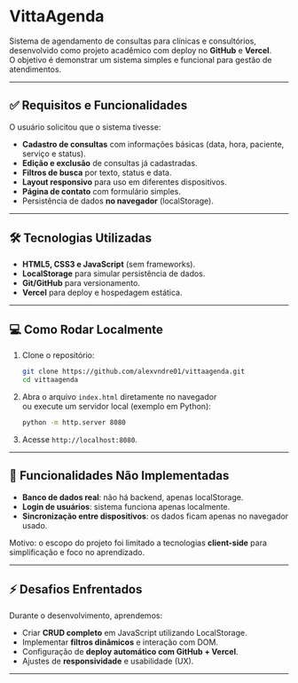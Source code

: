# VittaAgenda

Sistema de agendamento de consultas para clínicas e consultórios, desenvolvido como projeto acadêmico com deploy no **GitHub** e **Vercel**.  
O objetivo é demonstrar um sistema simples e funcional para gestão de atendimentos.

---

## ✅ Requisitos e Funcionalidades

O usuário solicitou que o sistema tivesse:

- **Cadastro de consultas** com informações básicas (data, hora, paciente, serviço e status).
- **Edição e exclusão** de consultas já cadastradas.
- **Filtros de busca** por texto, status e data.
- **Layout responsivo** para uso em diferentes dispositivos.
- **Página de contato** com formulário simples.
- Persistência de dados **no navegador** (localStorage).

---

## 🛠️ Tecnologias Utilizadas

- **HTML5, CSS3 e JavaScript** (sem frameworks).
- **LocalStorage** para simular persistência de dados.
- **Git/GitHub** para versionamento.
- **Vercel** para deploy e hospedagem estática.

---

## 💻 Como Rodar Localmente

1. Clone o repositório:
   ```bash
   git clone https://github.com/alexvndre01/vittaagenda.git
   cd vittaagenda
   ```

2. Abra o arquivo `index.html` diretamente no navegador  
   ou execute um servidor local (exemplo em Python):
   ```bash
   python -m http.server 8080
   ```

3. Acesse `http://localhost:8080`.

---

## 🚫 Funcionalidades Não Implementadas

- **Banco de dados real**: não há backend, apenas localStorage.
- **Login de usuários**: sistema funciona apenas localmente.
- **Sincronização entre dispositivos**: os dados ficam apenas no navegador usado.

Motivo: o escopo do projeto foi limitado a tecnologias **client-side** para simplificação e foco no aprendizado.

---

## ⚡ Desafios Enfrentados

Durante o desenvolvimento, aprendemos:

- Criar **CRUD completo** em JavaScript utilizando LocalStorage.
- Implementar **filtros dinâmicos** e interação com DOM.
- Configuração de **deploy automático com GitHub + Vercel**.
- Ajustes de **responsividade** e usabilidade (UX).

---
